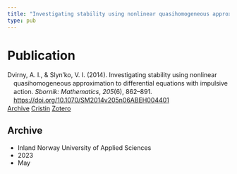 ```yaml
---
title: "Investigating stability using nonlinear quasihomogeneous approximation to differential equations with impulsive action"
type: pub
---
```

<h1>Publication</h1>
<article id="csl-bib-container-UP97RT87" class="csl-bib-container">
  <div class="csl-bib-body" style="line-height: 1.35; padding-left: 1em; text-indent:-1em;">
  <div class="csl-entry">Dvirny, A. I., &amp; Slyn&#x2019;ko, V. I. (2014). Investigating stability using nonlinear quasihomogeneous approximation to differential equations with impulsive action. <i>Sbornik: Mathematics</i>, <i>205</i>(6), 862&#x2013;891. <a href="https://doi.org/10.1070/SM2014v205n06ABEH004401">https://doi.org/10.1070/SM2014v205n06ABEH004401</a></div>
</div>
  <div class="csl-bib-buttons">
    <a href="#taxonomy-article-UP97RT87" class="csl-bib-button">Archive</a>
    <a href="https://app.cristin.no/results/show.jsf?id=2146354" alt="Cristin URL" class="csl-bib-button">Cristin</a>
    <a href="http://zotero.org/groups/5022929/items/UP97RT87" alt="Zotero URL" class="csl-bib-button">Zotero</a>
  </div>
  <div id="csl-bib-meta-container-UP97RT87"></div>
</article>
<div id="csl-bib-meta-UP97RT87" class="csl-bib-meta">
  <article id="taxonomy-article-UP97RT87" class="taxonomy-article">
    <h1>Archive</h1>
    <ul>
      <li>Inland Norway University of Applied Sciences</li>
      <li>2023</li>
      <li>May</li>
    </ul>
  </article>
</div>
